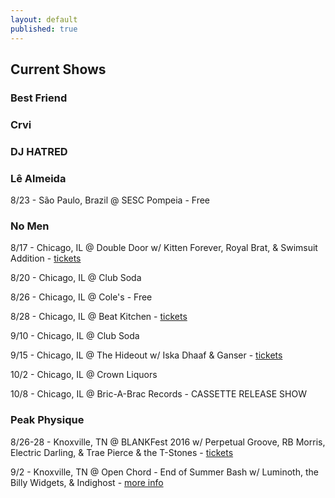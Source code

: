 ```yaml
---
layout: default
published: true
---
```

## Current Shows

### Best Friend

### Crvi

### DJ HATRED

### Lê Almeida

8/23 - São Paulo, Brazil @ SESC Pompeia - Free

### No Men
8/17 - Chicago, IL @ Double Door w/ Kitten Forever, Royal Brat, & Swimsuit Addition - [tickets](http://www.etix.com/ticket/p/6231466/kitten-forever-chicago-double-door?partner_id=240)

8/20 - Chicago, IL @ Club Soda

8/26 - Chicago, IL @ Cole's - Free

8/28 - Chicago, IL @ Beat Kitchen - [tickets](https://www.ticketfly.com/purchase/event/1238845)

9/10 - Chicago, IL @ Club Soda

9/15 - Chicago, IL @ The Hideout w/ Iska Dhaaf & Ganser - [tickets](http://www.hideoutchicago.com/event/1262789-iska-dhaaf-chicago/)

10/2 - Chicago, IL @ Crown Liquors

10/8 - Chicago, IL @ Bric-A-Brac Records - CASSETTE RELEASE SHOW 

### Peak Physique
8/26-28 - Knoxville, TN @ BLANKFest 2016 w/ Perpetual Groove, RB Morris, Electric Darling, & Trae Pierce & the T-Stones - [tickets](http://scruffycity.com/blankfest-2016-ticket-info/)

9/2 - Knoxville, TN @ Open Chord - End of Summer Bash w/ Luminoth, the Billy Widgets, & Indighost - [more info](http://www.openchordmusic.com/new-events/2016/9/2/end-of-summer-bash-ft-luminoth-the-billy-widgets-peak-physique-indighost)









